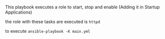This playbook executes a role to start, stop and enable (Adding it in Startup Applications)

the role with these tasks are executed is `httpd` 

to execute `ansible-playbook -K main.yml`